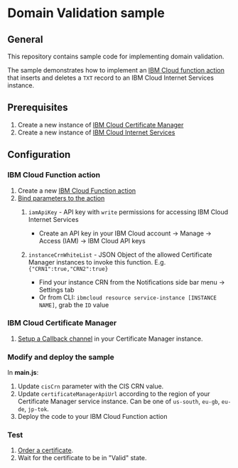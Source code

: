 # Domain Validation sample
## General
This repository contains sample code for implementing domain validation.  

The sample demonstrates how to implement an [IBM Cloud function action](https://console.bluemix.net/openwhisk/) that inserts and deletes a `TXT` record to an IBM Cloud Internet Services instance.

## Prerequisites
 
1. Create a new instance of [IBM Cloud Certificate Manager](https://console.bluemix.net/catalog/services/certificate-manager)
2. Create a new instance of [IBM Cloud Internet Services](https://www.ibm.com/cloud/cloud-internet-services) 

## Configuration
### IBM Cloud Function action
1. Create a new [IBM Cloud Function action](https://console.bluemix.net/docs/openwhisk/index.html#openwhisk_start_hello_world)
2. [Bind parameters to the action](https://console.bluemix.net/docs/openwhisk/parameters.html#default-params-action) 
    1. `iamApiKey` - API key with `write` permissions for accessing IBM Cloud Internet Services
    
        * Create an API key in your IBM Cloud account -> Manage -> Access (IAM) -> IBM Cloud API keys
    2. `instanceCrnWhiteList`  - JSON Object of the allowed Certificate Manager instances to invoke this function.
        E.g. `{"CRN1":true,"CRN2":true}` 
        
        * Find your instance CRN from the Notifications side bar menu -> Settings tab
        * Or from CLI: `ibmcloud resource service-instance [INSTANCE NAME]`, grab the `ID` value

### IBM Cloud Certificate Manager
1. [Setup a Callback channel](https://cloud.ibm.com/docs/services/certificate-manager?topic=certificate-manager-configuring-notifications#callback) in your Certificate Manager instance.

### Modify and deploy the sample
In **main.js**:
1. Update `cisCrn` parameter with the CIS CRN value.
2. Update `certificateManagerApiUrl` according to the region of your Certificate Manager service instance. Can be one of `us-south`, `eu-gb`, `eu-de`, `jp-tok`.
3. Deploy the code to your IBM Cloud Function action
 
### Test
1. [Order a certificate](https://cloud.ibm.com/docs/services/certificate-manager?topic=certificate-manager-managing-certificates-from-the-dashboard#importing-a-certificate).
2. Wait for the certificate to be in "Valid" state.






